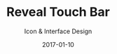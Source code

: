 ---
title: Reveal Touch Bar
subtitle: Icon & Interface Design
image: /uploads/work/touch/banner.png
date: 2017-01-10
link: "https://revealapp.com"
---